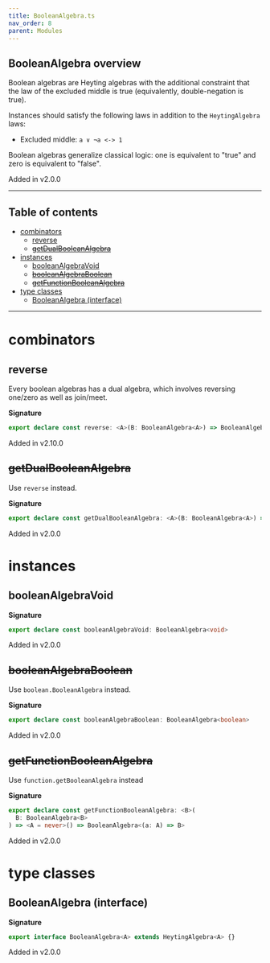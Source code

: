 ```yaml
---
title: BooleanAlgebra.ts
nav_order: 8
parent: Modules
---
```


## BooleanAlgebra overview

Boolean algebras are Heyting algebras with the additional constraint that the law of the excluded middle is true
(equivalently, double-negation is true).

Instances should satisfy the following laws in addition to the `HeytingAlgebra` laws:

- Excluded middle: `a ∨ ¬a <-> 1`

Boolean algebras generalize classical logic: one is equivalent to "true" and zero is equivalent to "false".

Added in v2.0.0

---

<h2 class="text-delta">Table of contents</h2>

- [combinators](#combinators)
  - [reverse](#reverse)
  - [~~getDualBooleanAlgebra~~](#getdualbooleanalgebra)
- [instances](#instances)
  - [booleanAlgebraVoid](#booleanalgebravoid)
  - [~~booleanAlgebraBoolean~~](#booleanalgebraboolean)
  - [~~getFunctionBooleanAlgebra~~](#getfunctionbooleanalgebra)
- [type classes](#type-classes)
  - [BooleanAlgebra (interface)](#booleanalgebra-interface)

---

# combinators

## reverse

Every boolean algebras has a dual algebra, which involves reversing one/zero as well as join/meet.

**Signature**

```ts
export declare const reverse: <A>(B: BooleanAlgebra<A>) => BooleanAlgebra<A>
```

Added in v2.10.0

## ~~getDualBooleanAlgebra~~

Use `reverse` instead.

**Signature**

```ts
export declare const getDualBooleanAlgebra: <A>(B: BooleanAlgebra<A>) => BooleanAlgebra<A>
```

Added in v2.0.0

# instances

## booleanAlgebraVoid

**Signature**

```ts
export declare const booleanAlgebraVoid: BooleanAlgebra<void>
```

Added in v2.0.0

## ~~booleanAlgebraBoolean~~

Use `boolean.BooleanAlgebra` instead.

**Signature**

```ts
export declare const booleanAlgebraBoolean: BooleanAlgebra<boolean>
```

Added in v2.0.0

## ~~getFunctionBooleanAlgebra~~

Use `function.getBooleanAlgebra` instead

**Signature**

```ts
export declare const getFunctionBooleanAlgebra: <B>(
  B: BooleanAlgebra<B>
) => <A = never>() => BooleanAlgebra<(a: A) => B>
```

Added in v2.0.0

# type classes

## BooleanAlgebra (interface)

**Signature**

```ts
export interface BooleanAlgebra<A> extends HeytingAlgebra<A> {}
```

Added in v2.0.0
